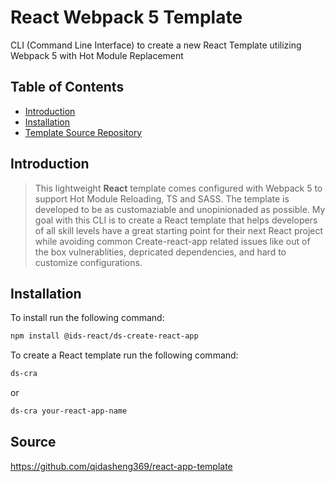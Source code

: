# React Webpack 5 Template

CLI (Command Line Interface) to create a new React Template utilizing Webpack 5 with Hot Module Replacement

## Table of Contents

- [Introduction](#introduction)
- [Installation](#installation)
- [Template Source Repository](#Source)

## Introduction

> This lightweight **React** template comes configured with Webpack 5 to support Hot Module Reloading, TS and SASS. The template is developed to be as customaziable and unopinionaded as possible. My goal with this CLI is to create a React template that helps developers of all skill levels have a great starting point for their next React project while avoiding common Create-react-app related issues like out of the box vulnerablities, depricated dependencies, and hard to customize configurations.

## Installation

To install run the following command:

```bash
npm install @ids-react/ds-create-react-app
```

To create a React template run the following command:

```bash
ds-cra
```

or

```bash
ds-cra your-react-app-name
```

## Source

https://github.com/qidasheng369/react-app-template
